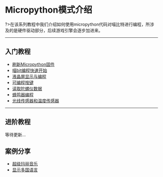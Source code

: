 # Micropython模式介绍

?>在该系列教程中我们介绍如何使用micropython代码对喵比特进行编程，所涉及的是硬件驱动部分，后续游戏引擎会逐步加进来。

---

##  入门教程



<!-- - [Mu-editor下载和安装]() -->
- [刷新Micropython固件](micropython/刷新Micropython固件)
- [喵bit编程快速开始](micropython/喵bit编程快速开始)
- [液晶屏显示与编程](micropython/液晶屏显示与编程)
- [可编程按键](micropython/可编程按键)
- [读取陀螺仪数据](micropython/读取陀螺仪数据)
- [蜂鸣器编程](micropython/蜂鸣器编程)
- [光线传感器和温度传感器](micropython/光线传感器和温度传感器)

---

##  进阶教程


等待更新...

## 案例分享
 - [超级玛丽音乐](micropython/超级玛丽)
 - [显示多国语言](micropython/液晶屏显示多国语言字符)
<!-- - [SD卡和文件系统使用]() -->

<!-- ## 扩展教程

---

### Robotbit扩展的使用和编程
编写中...

### Powerbrick套件的结合和使用
编写中... -->